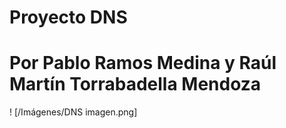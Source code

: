 # Proyecto DNS
# Por Pablo Ramos Medina y Raúl Martín Torrabadella Mendoza

! [/Imágenes/DNS imagen.png]
